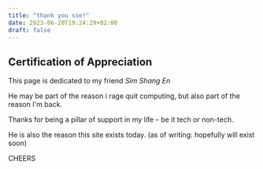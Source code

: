 ```yaml
---
title: "thank you sse!"
date: 2023-06-20T19:24:29+02:00
draft: false
---
```


## Certification of Appreciation

This page is dedicated to my friend *Sim Shang En*

He may be part of the reason i rage quit computing, but also part of the reason I'm back.

Thanks for being a pillar of support in my life – be it tech or non-tech.

He is also the reason this site exists today. (as of writing: hopefully will exist soon)

CHEERS
